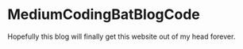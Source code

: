 # MediumCodingBatBlogCode
Hopefully this blog will finally get this website out of my head forever.
